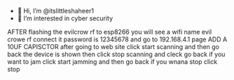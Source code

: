 - 👋 Hi, I’m @itslittleshaheer1
- 👀 I’m interested in cyber security

<!---
itslittleshaheer1/itslittleshaheer1 is a ✨ special ✨ repository because its `README.md` (this file) appears on your GitHub profile.
You can click the Preview link to take a look at your changes.
--->
AFTER flashing the evilcrow rf to esp8266 you will see a wifi name evil crowe rf connect it password is 12345678 and go to 192.168.4.1 page ADD A 10UF CAPISCTOR after going to web site click start scanning and then go back the device is shown then click stop scanning and cleck go back if you want to jam click start jamming and then go back if you wnana stop click stop